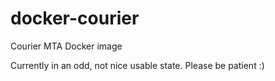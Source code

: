 # docker-courier
Courier MTA Docker image

Currently in an odd, not nice usable state. Please be patient :)
